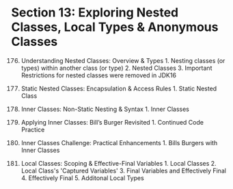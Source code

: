 # Section 13: Exploring Nested Classes, Local Types & Anonymous Classes

176. Understanding Nested Classes: Overview & Types
    1. Nesting classes (or types) within another class (or type)
    2. Nested Classes
    3. Important Restrictions for nested classes were removed in JDK16

177. Static Nested Classes: Encapsulation & Access Rules
    1. Static Nested Class

178. Inner Classes: Non-Static Nesting & Syntax
    1. Inner Classes

179. Applying Inner Classes: Bill’s Burger Revisited
    1. Continued Code Practice

180. Inner Classes Challenge: Practical Enhancements
    1. Bills Burgers with Inner Classes

181. Local Classes: Scoping & Effective-Final Variables
    1. Local Classes
    2. Local Class's 'Captured Variables'
    3. Final Variables and Effectively Final
    4. Effectively Final
    5. Additonal Local Types